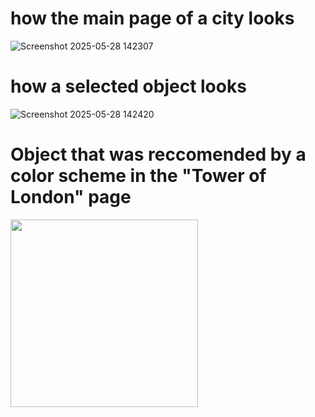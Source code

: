 # how the main page of a city looks

![Screenshot 2025-05-28 142307](https://github.com/user-attachments/assets/116788c7-e5a5-4efe-89bd-63b478b0121a)

# how a selected object looks 
![Screenshot 2025-05-28 142420](https://github.com/user-attachments/assets/631b418b-b313-49db-9e0e-85ac14abf111)

# Object that was reccomended by a color scheme in the "Tower of London" page
<img src="https://github.com/user-attachments/assets/0977fec3-7131-420e-aebe-374d687b54d9" width="300"/>
